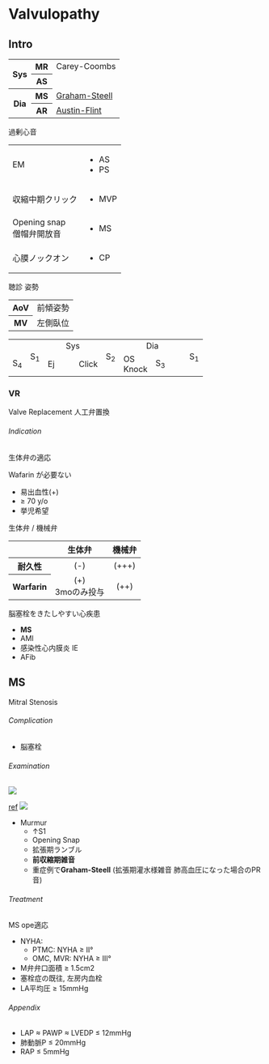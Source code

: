 <!--
Filename: 	Valvulopathy.md
Project: 	/Users/shume/Developer/mnemosyne/docs/MMB/docs/c_CV
Author: 	shumez <https://github.com/shumez>
Created: 	2019-04-03 17:26:4
Modified: 	2019-09-05 14:53:14
-----
Copyright (c) 2019 shumez
-->

# Valvulopathy


## Intro

<!-- <h6 id='intro-def'>Definition</h6> -->
<!-- <h6 id='intro-eti'>Etiology</h6> -->
<!-- <h6 id='intro-epi'>Epidemiology</h6> -->
<!-- <h6 id='intro-cls'>Classification</h6> -->
<!-- <h6 id='intro-sx'>Sign and Symptom</h6> -->
<!-- <h6 id='intro-cmp'>Complication</h6> -->
<!-- <h6 id='intro-ex'>Examination</h6> -->
<!-- <h6 id='intro-dx'>Diagnosis</h6> -->
<!-- <h6 id='intro-tx'>Treatment</h6> -->
<!-- <h6 id='intro-prg'>Prognosis</h6> -->
<!-- <h6 id='intro-app'>Appendix</h6> -->

<table>
	<tbody>
		<tr>
			<th rowspan="2">Sys</th>
			<th>MR</th>
			<td>Carey-Coombs</td>
		</tr>
		<tr>
			<th>AS</th>
			<td></td>
		</tr>
		<tr>
			<th rowspan="2">Dia</th>
			<th>MS</th>
			<td><u>Graham-Steell</u></td>
		</tr>
		<tr>
			<th>AR</th>
			<td><u>Austin-Flint</u></td>
		</tr>
	</tbody>
</table>

過剰心音

<table>
	<tbody>
		<tr>
			<td>EM</td>
			<td>
				<ul>
					<li>AS</li>
					<li>PS</li>
				</ul>
			</td>
		</tr>
		<tr>
			<td>収縮中期クリック</td>
			<td>
				<ul>
					<li>MVP</li>
				</ul>
			</td>
		</tr>
		<tr>
			<td>Opening snap<br>
				僧帽弁開放音</td>
			<td>
				<ul>
					<li>MS</li>
				</ul>
			</td>
		</tr>
		<tr>
			<td>心膜ノックオン</td>
			<td>
				<ul>
					<li>CP</li>
				</ul>
			</td>
		</tr>
	</tbody>
</table>

聴診 姿勢

<table>
	<tbody>
		<tr>
			<th>AoV</th>
			<td>前傾姿勢</td>
		</tr>
		<tr>
			<th>MV</th>
			<td>左側臥位</td>
		</tr>
	</tbody>
</table>

<table>
	<tbody>
		<tr>
			<td></td>
			<td rowspan="2" align="center">S<sub>1</sub></td>
			<td colspan="3" align="center">Sys</td>
			<td rowspan="2" align="center">S<sub>2</sub></td>
			<td colspan="3" align="center">Dia</td>
			<td rowspan="2">S<sub>1</sub></td>
		</tr>
		<tr>
			<td align="right">S<sub>4</sub></td>
			<td>Ej</td>
			<td>　</td>
			<td align="right">Click</td>
			<td>OS<br>
				Knock</td>
			<td>S<sub>3</sub></td>
			<td>　</td>
		</tr>
	</tbody>
</table>


### VR

Valve Replacement 人工弁置換

<h6 id='vr-ind'>Indication</h6>

生体弁の適応

Wafarin が必要ない

- 易出血性(+)
- ≥ 70 y/o
- 挙児希望

生体弁 / 機械弁

<table>
	<thead>
		<tr>
			<th></th>
			<th>生体弁</th>
			<th>機械弁</th>
		</tr>
	</thead>
	<tbody>
		<tr>
			<th>耐久性</th>
			<td align="center">(-)</td>
			<td align="center">(+++)</td>
		</tr>
		<tr>
			<th>Warfarin</th>
			<td align="center">(+)<br>
				3moのみ投与</td>
			<td align="center">(++)</td>
		</tr>
	</tbody>
</table>

脳塞栓をきたしやすい心疾患

- **MS**
- AMI
- 感染性心内膜炎 IE
- AFib


<!-- <h6 id='-def'>Definition</h6> -->
<!-- <h6 id='-def'>Definition</h6> -->
<!-- <h6 id='-eti'>Etiology</h6> -->
<!-- <h6 id='-epi'>Epidemiology</h6> -->
<!-- <h6 id='-cls'>Classification</h6> -->
<!-- <h6 id='-sx'>Sign and Symptom</h6> -->
<!-- <h6 id='-cmp'>Complication</h6> -->
<!-- <h6 id='-ex'>Examination</h6> -->
<!-- <h6 id='-dx'>Diagnosis</h6> -->
<!-- <h6 id='-tx'>Treatment</h6> -->
<!-- <h6 id='-prg'>Prognosis</h6> -->
<!-- <h6 id='-app'>Appendix</h6> -->


## MS

Mitral Stenosis

<!-- <h6 id='ms-def'>Definition</h6> -->
<!-- <h6 id='ms-eti'>Etiology</h6> -->
<!-- <h6 id='ms-epi'>Epidemiology</h6> -->
<!-- <h6 id='ms-cls'>Classification</h6> -->
<!-- <h6 id='ms-sx'>Sign and Symptom</h6> -->
<h6 id='ms-cmp'>Complication</h6>

- 脳塞栓

<h6 id='ms-ex'>Examination</h6>

![](https://qb.medilink-study.com/images/104E056_bas_c_010.jpg)

[ref](https://www.healio.com/cardiology/learn-the-heart/cardiology-review/topic-reviews/heart-murmurs)
![](https://www.healio.com/%7E/media/learningsites/learntheheart/assets/1/4/0/c/ms.png?h=148&w=430)

- Murmur
	- ↑S1
	- Opening Snap
	- 拡張期ランブル
	- **前収縮期雑音**
	- 重症例で**Graham-Steell** (拡張期灌水様雑音 肺高血圧になった場合のPR音)

<!-- <h6 id='ms-dx'>Diagnosis</h6> -->
<h6 id='ms-tx'>Treatment</h6>

MS ope適応

- NYHA:
	- PTMC: NYHA ≥ II°
	- OMC, MVR: NYHA ≥ III°
- M弁弁口面積 ≥ 1.5cm2
- 塞栓症の既往, 左房内血栓
- LA平均圧 ≥ 15mmHg

<!-- <h6 id='ms-prg'>Prognosis</h6> -->
<h6 id='ms-app'>Appendix</h6>

- LAP ≈ PAWP ≈ LVEDP ≤ 12mmHg
- 肺動脈P ≤ 20mmHg
- RAP ≤ 5mmHg



##
<!-- ## -->
<!-- <h6 id='-def'>Definition</h6> -->
<!-- <h6 id='-eti'>Etiology</h6> -->
<!-- <h6 id='-epi'>Epidemiology</h6> -->
<!-- <h6 id='-cls'>Classification</h6> -->
<!-- <h6 id='-sx'>Sign and Symptom</h6> -->
<!-- <h6 id='-cmp'>Complication</h6> -->
<!-- <h6 id='-ex'>Examination</h6> -->
<!-- <h6 id='-dx'>Diagnosis</h6> -->
<!-- <h6 id='-tx'>Treatment</h6> -->
<!-- <h6 id='-prg'>Prognosis</h6> -->
<!-- <h6 id='-app'>Appendix</h6> -->

<!-- <style type="text/css">
	img{width: 50%; float: right;}
</style> -->